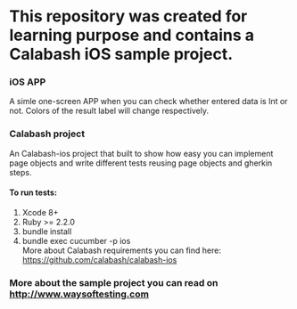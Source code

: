 # This repository was created for learning purpose and contains a Calabash iOS sample project. 

### iOS APP
A simle one-screen APP when you can check whether entered data is Int or not. Colors of the result label will change respectively. 

### Calabash project
An Calabash-ios project that built to show how easy you can implement page objects and write different tests reusing page objects and gherkin steps.

#### To run tests:
1) Xcode 8+  
2) Ruby >= 2.2.0
3) bundle install  
4) bundle exec cucumber -p ios  
More about Calabash requirements you can find here: https://github.com/calabash/calabash-ios  

  
### More about the sample project you can read on http://www.waysoftesting.com
